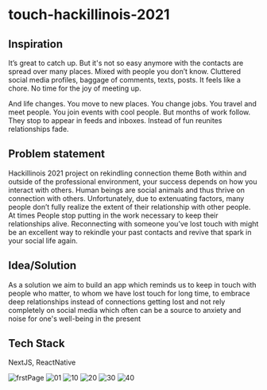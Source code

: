 


# touch-hackillinois-2021

## Inspiration

It’s great to catch up. But it's not so easy anymore with the contacts are spread over many 
places. Mixed with people you don’t know. Cluttered social media profiles, baggage of comments, texts, posts. It feels like a chore. No time for the joy of meeting up.

And life changes. You move to new places. You change jobs. You travel and meet people. You 
join events with cool people. But months of work follow. They stop to appear in feeds and inboxes. Instead of fun reunites relationships fade.

## Problem statement
Hackillinois 2021 project on rekindling connection theme
Both within and outside of the professional environment, your success depends on how you interact with others. Human beings are social animals and thus thrive on connection with others. Unfortunately, due to extenuating factors, many people don’t fully realize the extent of their relationship with other people.
At times People stop putting in the work necessary to keep their relationships alive.
Reconnecting with someone you’ve lost touch with might be an excellent way to rekindle your past contacts and revive that spark in your social life again.
## Idea/Solution

As a solution we aim to build an app which reminds us to keep in touch with people who matter, to whom we have lost touch for long time, to embrace deep relationships instead of  connections getting lost and not rely completely on social media which often can be a source to anxiety and noise for one's well-being in the present

## Tech Stack

NextJS, ReactNative












![frstPage](https://user-images.githubusercontent.com/60396352/114318226-c1a96280-9b29-11eb-9243-9e11be94889a.png)
![01](https://user-images.githubusercontent.com/57298737/114317918-0f24d000-9b28-11eb-917b-96799c117510.png)
![10](https://user-images.githubusercontent.com/57298737/114318055-c7527880-9b28-11eb-924c-6d60ddba5ac5.png)
![20](https://user-images.githubusercontent.com/57298737/114318056-c883a580-9b28-11eb-869f-f9611fa1996e.png)
![30](https://user-images.githubusercontent.com/57298737/114318058-c9b4d280-9b28-11eb-8f10-c19fed29aec6.png)
![40](https://user-images.githubusercontent.com/57298737/114318059-cae5ff80-9b28-11eb-99a1-773e2133b799.png)






